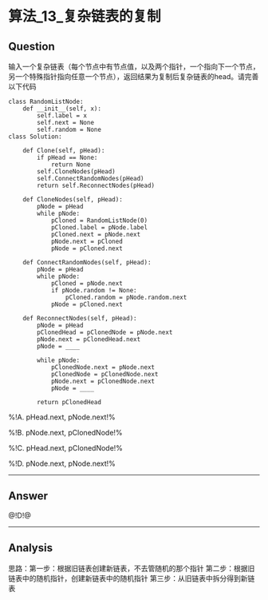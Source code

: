# 算法_13_复杂链表的复制


## Question
输入一个复杂链表（每个节点中有节点值，以及两个指针，一个指向下一个节点，另一个特殊指针指向任意一个节点），返回结果为复制后复杂链表的head。请完善以下代码
```
class RandomListNode:
    def __init__(self, x):
        self.label = x
        self.next = None
        self.random = None
class Solution:

​    def Clone(self, pHead):
​        if pHead == None:
​            return None
​        self.CloneNodes(pHead)
​        self.ConnectRandomNodes(pHead)
​        return self.ReconnectNodes(pHead)

​    def CloneNodes(self, pHead):
​        pNode = pHead
​        while pNode:
​            pCloned = RandomListNode(0)
​            pCloned.label = pNode.label
​            pCloned.next = pNode.next
​            pNode.next = pCloned
​            pNode = pCloned.next

​    def ConnectRandomNodes(self, pHead):
​        pNode = pHead
​        while pNode:
​            pCloned = pNode.next
​            if pNode.random != None:
​                pCloned.random = pNode.random.next
​            pNode = pCloned.next

​    def ReconnectNodes(self, pHead):
​        pNode = pHead
​        pClonedHead = pClonedNode = pNode.next
​        pNode.next = pClonedHead.next
​        pNode = ____

​        while pNode:
​            pClonedNode.next = pNode.next
​            pClonedNode = pClonedNode.next
​            pNode.next = pClonedNode.next
​            pNode = ____

​        return pClonedHead
```


%!A. pHead.next, pNode.next!%

%!B. pNode.next, pClonedNode!%

%!C. pHead.next, pClonedNode!%

%!D. pNode.next, pNode.next!%

----

## Answer
@!D!@

----

## Analysis

思路：第一步：根据旧链表创建新链表，不去管随机的那个指针
     第二步：根据旧链表中的随机指针，创建新链表中的随机指针
     第三步：从旧链表中拆分得到新链表
